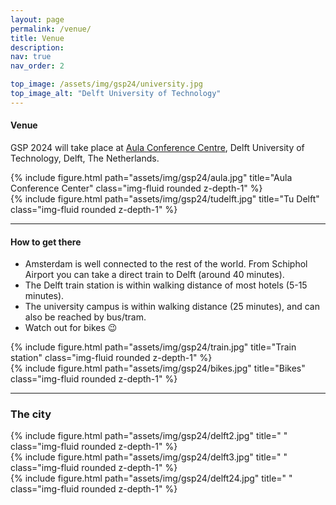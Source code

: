 ```yaml
---
layout: page
permalink: /venue/
title: Venue
description: 
nav: true
nav_order: 2

top_image: /assets/img/gsp24/university.jpg
top_image_alt: "Delft University of Technology"
---
```


#### Venue
GSP 2024 will take place at [Aula Conference Centre](https://map.tudelftcampus.nl/poi/aula-conference-centre/), Delft University of Technology, Delft, The Netherlands.

<div class="row justify-content-sm-center">
    <div class="col-sm-8 mt-3 mt-md-0">
        {% include figure.html path="assets/img/gsp24/aula.jpg" title="Aula Conference Center" class="img-fluid rounded z-depth-1" %}
    </div>
    <div class="col-sm-4 mt-3 mt-md-0">
        {% include figure.html path="assets/img/gsp24/tudelft.jpg" title="Tu Delft" class="img-fluid rounded z-depth-1" %}
    </div>
</div>


---
#### How to get there

+ Amsterdam is well connected to the rest of the world. From Schiphol Airport you can take a direct train to Delft (around 40 minutes).
+ The Delft train station is within walking distance of most hotels (5-15 minutes).
+ The university campus is within walking distance (25 minutes), and can also be reached by bus/tram.
+ Watch out for bikes :wink:

<div class="row justify-content-sm-center">
    <div class="col-sm-8 mt-3 mt-md-0">
        {% include figure.html path="assets/img/gsp24/train.jpg" title="Train station" class="img-fluid rounded z-depth-1" %}
    </div>
    <div class="col-sm-4 mt-3 mt-md-0">
        {% include figure.html path="assets/img/gsp24/bikes.jpg" title="Bikes" class="img-fluid rounded z-depth-1" %}
    </div>
</div>


---
### The city

<div class="row justify-content-sm-center">
    <div class="col-sm-4 mt-3 mt-md-0">
        {% include figure.html path="assets/img/gsp24/delft2.jpg" title=" " class="img-fluid rounded z-depth-1" %}
    </div>
    <div class="col-sm-4 mt-3 mt-md-0">
        {% include figure.html path="assets/img/gsp24/delft3.jpg" title=" " class="img-fluid rounded z-depth-1" %}
    </div>
    <div class="col-sm-4 mt-3 mt-md-0">
        {% include figure.html path="assets/img/gsp24/delft24.jpg" title=" " class="img-fluid rounded z-depth-1" %}
    </div>

</div>

